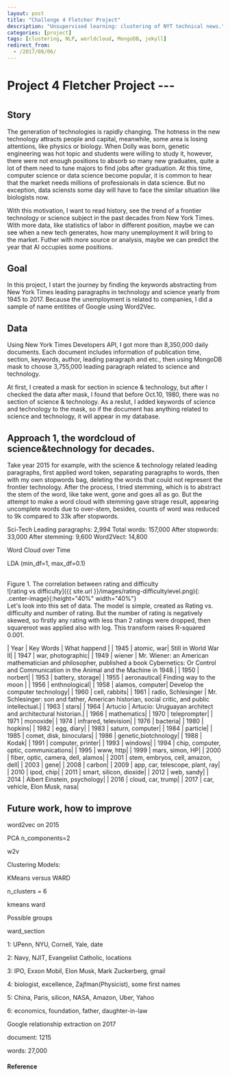 ```yaml
---
layout: post
title: "Challenge 4 Fletcher Project"
description: "Unsupervised learning: clustering of NYT technical news."
categories: [project]
tags: [clustering, NLP, worldcloud, MongoDB, jekyll]
redirect_from:
  - /2017/08/06/
---
```


# Project 4 Fletcher Project --- 

# 

## Story
The generation of technologies is rapidly changing. The hotness in the new technology attracts people and capital, meanwhile, some area is losing attentions, like physics or biology. When Dolly was born, genetic engineering was hot topic and students were willing to study it, however, there were not enough positions to absorb so many new graduates, quite a lot of them need to tune majors to find jobs after graduation. At this time, computer science or data science become popular, it is common to hear that the market needs millions of professionals in data science. But no exception, data sciensts some day will have to face the similar situation like biologists now. 

With this motivation, I want to read history, see the trend of a frontier technology or science subject in the past decades from New York Times. With more data, like statistics of labor in different position, maybe we can see when a new tech generates, how many unemployment it will bring to the market. Futher with more source or analysis, maybe we can predict the year that AI occupies some positions.
<br>

## Goal
In this project, I start the journey by finding the keywords abstracting from New York Times leading paragraphs in technology and science yearly from 1945 to 2017. Because the unemployment is related to companies, I did a sample of name entitites of Google using Word2Vec.

## Data
Using New York Times Developers API, I got more than 8,350,000 daily documents. Each document includes information of publication time, section, keywords, author, leading paragraph and etc., then using MongoDB mask to choose 3,755,000 leading paragraph related to science and technology.

At first, I created a mask for section in science & technology, but after I checked the data after mask, I found that before Oct.10, 1980, there was no section of science & technology. As a reslut, I added keywords of science and technology to the mask, so if the document has anything related to science and technology, it will appear in my database.

## Approach 1, the wordcloud of science&technology for decades.

Take year 2015 for example, with the science & technology related leading paragraphs, first applied word token, separating paragraphs to words, then with my own stopwords bag, deleting the words that could not represent the frontier technology. After the process, I tried stemming, which is to abstract the stem of the word, like take went, gone and goes all as go. But the attempt to make a word cloud with stemming gave strage result, appearing uncomplete words due to over-stem, besides, counts of word was reduced to 9k compared to 33k after stopwords.

Sci-Tech Leading paragraphs: 2,994
Total words: 157,000
After stopwords: 33,000
After stemming: 9,600
Word2Vect: 14,800

Word Cloud over Time

LDA (min_df=1, max_df=0.1)


<br>
Figure 1. The correlation between rating and difficulty
<br>
![rating vs difficulty]({{ site.url }}/images/rating-difficultylevel.png){: .center-image}{:height="40%" width="40%"}
<br>
Let's look into this set of data. The model is simple, created as Rating vs. difficulty and number of rating. But the number of rating is negatively skewed, so firstly any rating with less than 2 ratings were dropped, then squareroot was applied also with log. This transform raises R-squared 0.001.



| Year | Key Words | What happend |
| 1945 |			atomic, war| Still in World War II|
| 1947 |			war, photographic|
| 1949 |			wiener | Mr. Wiener: an American mathematician and philosopher, published a book Cybernetics: Or Control and Communication in the Animal and the Machine in 1948.|
| 1950 | 			norbert|
| 1953 |			battery, storage|
| 1955 |			aeronautical| Finding way to the moon |
| 1956 |			enthnological|
| 1958 | 			alamos, computer| Develop the computer technology|
| 1960 |			cell, rabbits|
| 1961 | 			radio, Schlesinger | Mr. Schlesinger: son and father, American historian, social critic, and public intellectual.|
| 1963 |			stars|
| 1964 |			Artucio | Artucio: Uruguayan architect and architectural historian.|
| 1966 |			mathematics|
| 1970 | 			teleprompter|
| 1971 |			monoxide|
| 1974 |			infrared, television|
| 1976 |			bacteria|
| 1980 | 			hopkins|
| 1982 |			egg, diary|
| 1983 |			saturn, computer|
| 1984 |			particle|
| 1985 |			comet, disk, binoculars|
| 1986 |			genetic,biotchnology|
| 1988 |			Kodak| 
| 1991 |			computer, printer|
| 1993 |			windows|
| 1994 |			chip, computer, optic, communications|
| 1995 |			www, http|
| 1999 |			mars, simon, HP|
| 2000 |			fiber, optic, camera, dell, alamos|
| 2001 |			stem, embryos, cell, amazon, dell|
| 2003 |			gene|
| 2008 |			carbon|
| 2009 |			app, car, telescope, plant, ray|
| 2010 |			ipod, chip|
| 2011 |			smart, silicon, dioxide|
| 2012 |			web, sandy|
| 2014 |			Albert Einstein, psychology|
| 2016 |			cloud, car, trump|
| 2017 |			car, vehicle, Elon Musk, nasa|
                    

## Future work, how to improve


                    
word2vec on 2015

PCA n_components=2

 w2v

Clustering Models:

KMeans versus WARD

n_clusters = 6

 kmeans  ward

Possible groups

ward_section

1: UPenn, NYU, Cornell, Yale, date

2: Navy, NJIT, Evangelist Catholic, locations

3: IPO, Exxon Mobil, Elon Musk, Mark Zuckerberg, gmail

4: biologist, excellence, Zajfman(Physicist), some first names

5: China, Paris, silicon, NASA, Amazon, Uber, Yahoo

6: economics, foundation, father, daughter-in-law


Google relationship extraction on 2017

document: 1215

words: 27,000




#### Reference